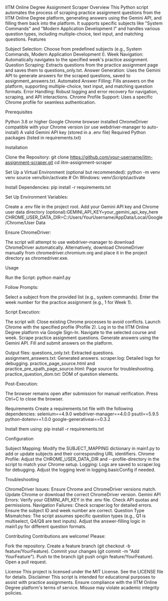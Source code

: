 IITM Online Degree Assignment Scraper
Overview
This Python script automates the process of scraping practice assignment questions from the IITM Online Degree platform, generating answers using the Gemini API, and filling them back into the platform. It supports specific subjects like "System Commands" and "Modern Application Development I" and handles various question types, including multiple-choice, text input, and matching questions.
Features

Subject Selection: Choose from predefined subjects (e.g., System Commands, Modern Application Development I).
Week Navigation: Automatically navigates to the specified week's practice assignment.
Question Scraping: Extracts questions from the practice assignment page and saves them to questions_only.txt.
Answer Generation: Uses the Gemini API to generate answers for the scraped questions, saved to assignment_answers.txt.
Automated Answer Filling: Fills answers on the platform, supporting multiple-choice, text input, and matching question formats.
Error Handling: Robust logging and error recovery for navigation, scraping, and API interactions.
Chrome Profile Support: Uses a specific Chrome profile for seamless authentication.

Prerequisites

Python 3.8 or higher
Google Chrome browser installed
ChromeDriver compatible with your Chrome version (or use webdriver-manager to auto-install)
A valid Gemini API key (stored in a .env file)
Required Python packages (listed in requirements.txt)

Installation

Clone the Repository:
git clone https://github.com/your-username/iitm-assignment-scraper.git
cd iitm-assignment-scraper


Set Up a Virtual Environment (optional but recommended):
python -m venv venv
source venv/bin/activate  # On Windows: venv\Scripts\activate


Install Dependencies:
pip install -r requirements.txt


Set Up Environment Variables:

Create a .env file in the project root.
Add your Gemini API key and Chrome user data directory (optional):GEMINI_API_KEY=your_gemini_api_key_here
CHROME_USER_DATA_DIR=C:/Users/YourUsername/AppData/Local/Google/Chrome/User Data




Ensure ChromeDriver:

The script will attempt to use webdriver-manager to download ChromeDriver automatically.
Alternatively, download ChromeDriver manually from chromedriver.chromium.org and place it in the project directory as chromedriver.exe.



Usage

Run the Script:
python main1.py


Follow Prompts:

Select a subject from the provided list (e.g., system commands).
Enter the week number for the practice assignment (e.g., 1 for Week 1).


Script Execution:

The script will:
Close existing Chrome processes to avoid conflicts.
Launch Chrome with the specified profile (Profile 2).
Log in to the IITM Online Degree platform via Google Sign-In.
Navigate to the selected course and week.
Scrape practice assignment questions.
Generate answers using the Gemini API.
Fill and submit answers on the platform.


Output files:
questions_only.txt: Extracted questions.
assignment_answers.txt: Generated answers.
scraper.log: Detailed logs for debugging.
practice_page_source.html and practice_pre_xpath_page_source.html: Page source for troubleshooting.
practice_question_dom.txt: DOM of question elements.




Post-Execution:

The browser remains open after submission for manual verification.
Press Ctrl+C to close the browser.



Requirements
Create a requirements.txt file with the following dependencies:
selenium==4.9.0
webdriver-manager==4.0.0
psutil==5.9.5
python-dotenv==1.0.0
google-generativeai==0.3.2

Install them using:
pip install -r requirements.txt

Configuration

Subject Mapping: Modify the SUBJECT_MAPPING dictionary in main1.py to add or update subjects and their corresponding URL identifiers.
Chrome Profile: Adjust the CHROME_USER_DATA_DIR and --profile-directory in the script to match your Chrome setup.
Logging: Logs are saved to scraper.log for debugging. Adjust the logging level in logging.basicConfig if needed.

Troubleshooting

ChromeDriver Issues: Ensure Chrome and ChromeDriver versions match. Update Chrome or download the correct ChromeDriver version.
Gemini API Errors: Verify your GEMINI_API_KEY in the .env file. Check API quotas and permissions.
Navigation Failures: Check scraper.log for detailed errors. Ensure the subject ID and week number are correct.
Question Type Mismatches: The script assumes specific question types (e.g., Q1 is multiselect, Q4/Q8 are text inputs). Adjust the answer-filling logic in main1.py for different question formats.

Contributing
Contributions are welcome! Please:

Fork the repository.
Create a feature branch (git checkout -b feature/YourFeature).
Commit your changes (git commit -m "Add YourFeature").
Push to the branch (git push origin feature/YourFeature).
Open a pull request.

License
This project is licensed under the MIT License. See the LICENSE file for details.
Disclaimer
This script is intended for educational purposes to assist with practice assignments. Ensure compliance with the IITM Online Degree platform's terms of service. Misuse may violate academic integrity policies.
